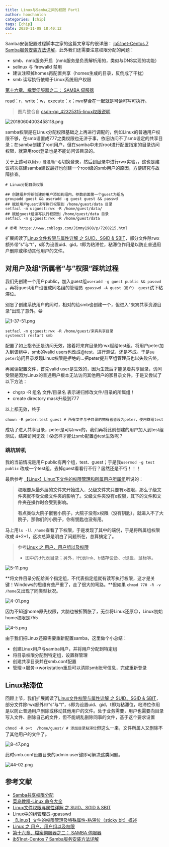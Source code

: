 ```yaml
---
title: Linux与Samba之间的权限 Part1
author: hoochanlon
categories: [chip]
tags: [chip]
date: 2020-11-08 18:40:12
---
```


Samba安装配置过程脚本之家的这篇文章写的很详细： [jb51net-Centos 7 Samba服务安装方法详解](https://www.jb51.net/article/162573.htm)，此外我们还需要注意权限分配的问题：

* smb、nmb服务开启（nmb服务是负责解析用的，类似与DNS实现的功能）
* selinux 与 firewalld 禁用
* 建议注释掉homes再配置共享（homes生成的目录，反倒成了干扰）
* smb 读写执行依赖于Linux系统用户权限

[第十六章、檔案伺服器之二： SAMBA 伺服器](http://linux.vbird.org/linux_server/0370samba.php)

read：r，write：w，execute：x；rwx整合在一起就是可读可写可执行。

> 图片整合自 [csdn-qq_42325315-linux权限说明](https://blog.csdn.net/qq_42325315/article/details/80474607)

![20180604003458118.png](https://i.loli.net/2020/11/04/5Q9GfDTuqU2aIzH.png)

samba权限是在Linux分配权限基础之上再进行调配的，例如Linux的普通用户权限不够，在smb设置成777之类权限也无济于事，依旧访问不了smb设定的共享目录；在samba创建了root用户，但在samba中未对root进行配置指定的目录访问权限，就算用root登录也是不能访问该目录的。

关于上述可以用`su 普通用户名`切换登录，然后到目录中进行rwx实验，，这也是建议初次搭建samba建议最好也创建一个root级的smb用户的原因，方便研究与故障排查。

```shell
# Linux分配目录权限 

## 创建组并将新创建的用户添加到组内，参数前面第一个guest为组名
groupadd guest && useradd -g guest guest && passwd
## 赋给用户guest读写执行权限到 /home/guest/data 目录
setfacl -m u:guest:rwx -R /home/guest/data/
## 赋给guest组读写执行权限到 /home/guest/data 目录
setfacl -m g:guest:rwx -R /home/guest/data

# 参考 https://www.cnblogs.com/Jimmy1988/p/7260215.html
```

扩展阅读了[Linux文件权限与属性详解 之 SUID、SGID & SBIT](https://www.cnblogs.com/Jimmy1988/p/7260215.html)，部分文件除rwx额外带“s”与“t”，s即为设置uid、gid，t即为粘滞位，粘滞位作用是以防止普通用户删除或移动其他用户的文件。

## 对用户及组“所属者“与”权限“踩坑过程

我们先创建一个用户public，加入guest组`useradd -g guest public && passwd` 。再将guest用户设置成同名组的管理员` gpasswd -A guest（用户） guest`试下粘滞位。

别忘了创建系统用户的同时，相对的给smb也创建一个，但进入"来宾共享资源目录"出现了意外。😁

![1-37-51.png](https://i.loli.net/2020/11/08/NVXeuUYiwoagC7O.png)

```shell
setfacl -m g:guest:rwx -R /home/guest/来宾共享目录
systemctl restart smb
```

配置了如上指令还是访问无效，接着将来宾目录的rwx赋给test组，将用户peter加入到该组中，smb的valid users也改成@test，进行测试，还是不成。于是`su peter`访问目录发现Linux权限是拒绝的...把peter提升至组管理员也以失败告终。

再阅读配置文件，首先valid user是生效的，因为生效后才能见着共享目录，访问受限是因为Linux的普通用户根本无法访问其他用户的家目录文件。于是又尝试了以下方法：

* chgrp -R 组名 文件/目录名      表示递归修改文件/目录的所属组！
* create directory mask升级到777

以上都无效，终于

```
chown -R peter:test guest # 所有文件与子目录的拥有者皆设为peter，使用群组test
```

成功了进入共享目录，peter是可以rwx的，我们再将此前创建的用户加入到test组测试，结果访问无效！😱怎样才能让smb配置@test生效呢？

### 跳坑转机

我的当前情况是用户public有两个组，test、guest；于是我`usermod -g test public` 改成一个test组，去掉guest看看行不行？居然还是不行！！！

最后参考 [【Linux】Linux下文件的权限管理和所属用户所属组](https://www.cnblogs.com/html55/p/13516659.html)所说的：

> **权限要从最外层的文件夹开始进入**，**父级文件夹只要有x权限，那么子级文件夹就不受父级文件夹的影响了。父级文件夹没有x权限，其下的文件和文件夹在操作时会受到影响。**
>
> **有点类似大院子嵌套小院子，大院子没有x权限（没有钥匙），就进入不了大院子，那你们的小院子，你有钥匙也没有用。**

马上用`ls -ll /home`查看了下权限，于是发现了其中的端倪，于是将所属组权限改成 4+2+1，这次总算是明白了问题所在，总算搞定了。

> 参考[Linux 之 用户、用户组以及权限](https://www.cnblogs.com/xs104/p/4510114.html)
>
> * 图中的d代表目录；另外，l代表link、b储存设备、c键盘、鼠标等。

![5-11.png](https://i.loli.net/2020/11/08/ROABXQvo4xGmkHD.png)

**将文件目录分配给某个指定组，不代表指定组就有读写执行权限，这才是关键！Windows的思维有些严重了，走了很大的弯路。**但如果 `chmod 770 -R -v /home`又出现了同类型状况。

![4-01.png](https://i.loli.net/2020/11/08/4eFEQZ6qOu3GWiU.png)

因为不知道home原先权限，大脑也被折腾胀了，无奈将Linux还原😔，Linux初始home权限是755

![4-5.png](https://i.loli.net/2020/11/08/xuqmMH7bf9oFwiI.png)

由于我们把Linux还原需要重新配置samba，这里做个小总结：

* 创建Linux用户与samba用户，并将用户分配到特定组
* 将目录权限分配到特定组，设置群管理
* 创建共享目录并在smb.conf配置
* 管理->服务->workstation重启可以清除smb账号信息，完成重新登录

## Linux粘滞位

回顾上节，我们扩展阅读了[Linux文件权限与属性详解 之 SUID、SGID & SBIT](https://www.cnblogs.com/Jimmy1988/p/7260215.html)，部分文件除rwx额外带“s”与“t”，s即为设置uid、gid，t即为粘滞位，粘滞位作用是以防止普通用户删除或移动其他用户的文件。处于业务需要，用户也需要向目录写入文件、删除自己的文件，但不能胡乱删除同事的文件，基于这个要求设置

`chmod -R o+t  /home/guest/ # 添加目录粘滞位`但这么一来，文件所属人又删除不了其他用户的文件了。

![8-47.png](https://i.loli.net/2020/11/08/uCNIeLxpV96Kocd.png)

此时smb.conf设置目录的admin user键即可解决这类问题。

![44-02.png](https://i.loli.net/2020/11/08/5aRG6kiCw4Pojef.png)


## 参考文献

* [Samba共享权限分配](https://www.cnblogs.com/liuquan/p/5644760.html)
* [菜鸟教程-Linux 命令大全](https://www.runoob.com/linux/linux-command-manual.html)
* [Linux文件权限与属性详解 之 SUID、SGID & SBIT](https://www.cnblogs.com/Jimmy1988/p/7260215.html)
*  [Linux中的组管理员-gpasswd](https://blog.csdn.net/u010599211/article/details/84969308)
* [【Linux】文件的权限管理及特殊属性-粘滞位（sticky bit）概述](https://blog.csdn.net/her__0_0/article/details/53930785)
* [Linux 之 用户、用户组以及权限](https://www.cnblogs.com/xs104/p/4510114.html)
* [第十六章、檔案伺服器之二： SAMBA 伺服器](http://linux.vbird.org/linux_server/0370samba.php)
*  [jb51net-Centos 7 Samba服务安装方法详解](https://www.jb51.net/article/162573.htm)